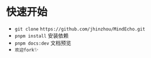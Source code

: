 # 快速开始

- `git clone` `https://github.com/jhinzhou/MindEcho.git`
- `pnpm install` 安装依赖
- `pnpm docs:dev` 文档预览
- `欢迎fork`✨

